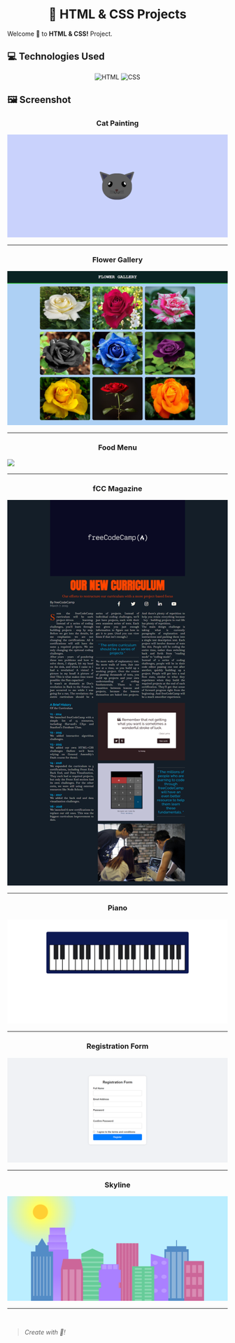 <h1 align="center">📁 HTML & CSS Projects</h1>
<p>Welcome 🌸 to <b>HTML & CSS!</b> Project.</p>


<h2>💻 Technologies Used</h2>

<div align="center">

![HTML](https://img.shields.io/badge/html5%20-%23E34F26.svg?&style=for-the-badge&logo=html5&logoColor=white)
![CSS](https://img.shields.io/badge/css3%20-%231572B6.svg?&style=for-the-badge&logo=css3&logoColor=white)

</div>


<h2>🖼️ Screenshot</h2>

<h3 align="center">Cat Painting</h3>
<img src="Images/Cat Painting.png">

<hr>

<h3 align="center">Flower Gallery</h3>
<img src="Images/Flower Gallery.png">

<hr>

<h3 align="center">Food Menu</h3>
<img src="Images/Food Menu.png">

<hr>

<h3 align="center">fCC Magazine</h3>
<img src="Images/Magazine.png">

<hr>

<h3 align="center">Piano</h3>
<img src="Images/Piano.png">

<hr>

<h3 align="center">Registration Form</h3>
<img src="Images/Registration Form.png">

<hr>

<h3 align="center">Skyline</h3>
<img src="Images/Skyline.png">

<hr>

<br>

> _Create with 🧡!_ 